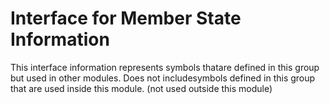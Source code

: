 
# Interface for Member State Information
This interface information represents symbols thatare defined in this group but used in other modules.  Does not includesymbols defined in this group that are used inside this module.
(not used outside this module)
